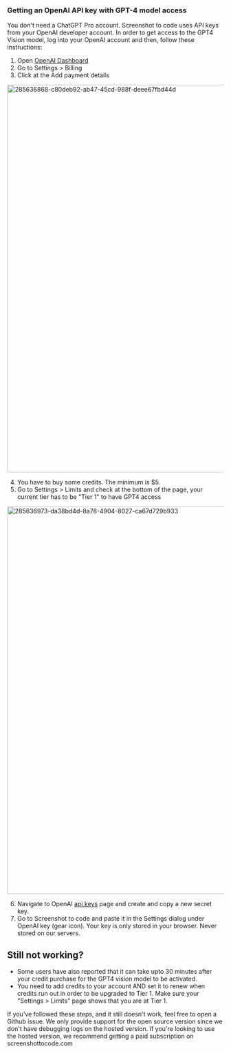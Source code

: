 ### Getting an OpenAI API key with GPT-4 model access

You don't need a ChatGPT Pro account. Screenshot to code uses API keys from your OpenAI developer account. In order to get access to the GPT4 Vision model, log into your OpenAI account and then, follow these instructions:

1. Open [OpenAI Dashboard](https://platform.openai.com/)
1. Go to Settings > Billing
1. Click at the Add payment details
<img width="900" alt="285636868-c80deb92-ab47-45cd-988f-deee67fbd44d" src="https://github.com/abi/screenshot-to-code/assets/23818/4e0f4b77-9578-4f9a-803c-c12b1502f3d7">

4. You have to buy some credits. The minimum is $5.
5. Go to Settings > Limits and check at the bottom of the page, your current tier has to be "Tier 1" to have GPT4 access
<img width="900" alt="285636973-da38bd4d-8a78-4904-8027-ca67d729b933" src="https://github.com/abi/screenshot-to-code/assets/23818/8d07cd84-0cf9-4f88-bc00-80eba492eadf">

6. Navigate to OpenAI [api keys](https://platform.openai.com/api-keys) page and create and copy a new secret key.
7. Go to Screenshot to code and paste it in the Settings dialog under OpenAI key (gear icon). Your key is only stored in your browser. Never stored on our servers.

## Still not working?

- Some users have also reported that it can take upto 30 minutes after your credit purchase for the GPT4 vision model to be activated.
- You need to add credits to your account AND set it to renew when credits run out in order to be upgraded to Tier 1. Make sure your "Settings > Limits" page shows that you are at Tier 1.

If you've followed these steps, and it still doesn't work, feel free to open a Github issue. We only provide support for the open source version since we don't have debugging logs on the hosted version. If you're looking to use the hosted version, we recommend getting a paid subscription on screenshottocode.com
